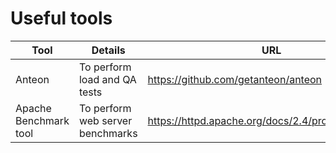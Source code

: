 # Useful tools  
|Tool|Details|URL|
|-|-|-|
|Anteon|To perform load and QA tests | https://github.com/getanteon/anteon |
|Apache Benchmark tool|To perform web server benchmarks| https://httpd.apache.org/docs/2.4/programs/ab.html |
